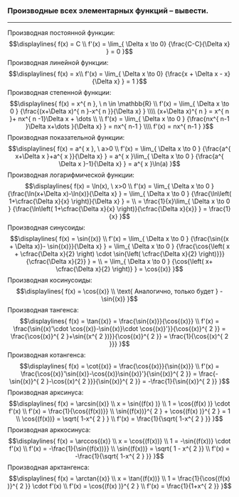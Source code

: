 ### Производные всех элементарных функций – вывести.
---
Производная постоянной функции:
$$\displaylines{
f(x) = C \\
f'(x) = \lim_{ \Delta x \to 0} {\frac{C-C}{\Delta x} } = 0
}$$
Производная линейной функции:
$$\displaylines{
f(x) = x\\
f'(x) = \lim_{ \Delta x \to 0} {\frac{x + \Delta x - x}{\Delta x} } = 1
}$$
Производная степенной функции:
$$\displaylines{
f(x) = x^{ n }, \  n \in  \mathbb{R} \\
f'(x) = \lim_{ \Delta x \to 0 } {\frac{(x+\Delta x)^{ n }-x^{ n }}{\Delta x} } \\\\
(x+\Delta x)^{ n } = x^{ n }+ nx^{ n -1}\Delta x + \dots \\ \\
f'(x) = \lim_{ \Delta x \to 0 } {\frac{nx^{ n-1 }\Delta x+\dots }{\Delta x} } = nx^{ n-1 } \\\\
f'(x) = nx^{ n-1 }
}$$
Производная показательной функции:
$$\displaylines{
f(x) = a^{ x }, \   a>0 \\
f'(x) = \lim_{ \Delta x \to 0 } {\frac{a^{ x+\Delta x }+a^{ x }}{\Delta x} } = a^{ x }\lim_{ \Delta x \to 0 } {\frac{a^{ \Delta x }-1}{\Delta x} } = a^{ x }\ln(a)
}$$
Производная логарифмической функции:
$$\displaylines{
f(x) = \ln(x), \  x>0 \\
f'(x) = \lim_{ \Delta x \to 0 } {\frac{\ln(x+\Delta x)-\ln(x)}{\Delta x} } = \lim_{ \Delta x \to 0 } {\frac{\ln\left( 1+\cfrac{\Delta x}{x} \right)}{\Delta x} } = \\ = \frac{1}{x}\lim_{ \Delta x \to 0 } {\frac{\ln\left( 1+\cfrac{\Delta x}{x} \right)}{\cfrac{\Delta x}{x}} } = \frac{1}{x} 
}$$
Производная синусоиды:
$$\displaylines{
f(x) = \sin{(x)} \\
f'(x) = \lim_{ \Delta x \to 0 } {\frac{\sin{(x + \Delta x)}- \sin{(x)}}{\Delta x} } = \lim_{ \Delta x \to 0 } {\frac{\cos{\left( x + \cfrac{\Delta x}{2}  \right) \cdot \sin{\left( \cfrac{\Delta x}{2}  \right)}}}{\cfrac{\Delta x}{2}} } = \\
= \lim_{ \Delta x \to 0 } {\cos{\left( x+ \cfrac{\Delta x}{2}  \right)} } = \cos{(x)}
}$$
Производная косинусоиды:
$$\displaylines{
f(x) = \cos{(x)} \\
\text{ Аналогично, только будет } -\sin{(x)}
}$$
Производная тангенса:
$$\displaylines{
f(x) = \tan{(x)} = \frac{\sin{(x)}}{\cos{(x)}} \\
f'(x) = \frac{\sin{(x)'\cdot \cos{(x)}-\sin{(x)}\cdot \cos{(x)}'}}{\cos{(x)}^{ 2 }} = \frac{\cos{(x)}^{ 2 }+\sin{(x^{ 2 })}}{\cos{(x)}^{ 2 }} = \frac{1}{\cos{(x)^{ 2 }}}  
}$$
Производная котангенса:
$$\displaylines{
f(x) = \cot{(x)} = \frac{\cos{(x)}}{\sin{(x)}} \\
f'(x) = \frac{\cos{(x)}'\sin{(x)}-\cos{(x)}\sin{(x)}'}{\sin{(x)}^{ 2 }} = \frac{-\sin{(x)}^{ 2 }-\cos{(x)^{ 2 }}}{\sin{(x)}^{ 2 }} = -\frac{1}{\sin{(x)}^{ 2 }}  
}$$
Производная арксинуса:
$$\displaylines{
f(x) = \arcsin{(x)} \\
x = \sin{(f(x) )} \\
1 = \cos{(f(x) )} \cdot f'(x)  \\
f'(x)  = \frac{1}{\cos{(f(x))}} \\
\sin{(f(x))}^{ 2 } + \cos{(f(x) )}^{ 2 } = 1 \\
\cos{(f(x))} = \sqrt{ 1-x^{ 2 } } \\
f'(x) = \frac{1}{\sqrt{ 1-x^{ 2 } }}
}$$
Производная арккосинуса:
$$\displaylines{
f(x) = \arccos{(x)} \\
x = \cos{(f(x))} \\
1 = -\sin{(f(x))} \cdot  f'(x) \\
f'(x) = -\frac{1}{\sin{(f(x))}} \\
\sin{(f(x))} = \sqrt{ 1 - x^{ 2 }} \\
f'(x) = -\frac{1}{\sqrt{ 1-x^{ 2 } }}
}$$
Производная арктангенса:
$$\displaylines{
f(x) = \arctan{(x)} \\
x = \tan{(f(x))} \\
1 = \frac{1}{\cos{(f(x) )}^{ 2 }} \cdot  f'(x) \\
f'(x) = \cos{(f(x) )}^{ 2 } \\
f'(x) = \frac{1}{1+x^{ 2 }}
}$$

